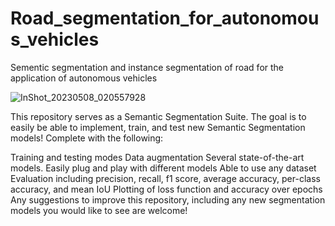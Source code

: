 # Road_segmentation_for_autonomous_vehicles
Sementic segmentation and instance segmentation of road for the application of autonomous vehicles

![InShot_20230508_020557928](https://user-images.githubusercontent.com/119999424/236701623-e57ce157-f2f7-43c4-b3b3-9ce3c6b5e95d.gif)

This repository serves as a Semantic Segmentation Suite. The goal is to easily be able to implement, train, and test new Semantic Segmentation models! Complete with the following:

Training and testing modes
Data augmentation
Several state-of-the-art models. Easily plug and play with different models
Able to use any dataset
Evaluation including precision, recall, f1 score, average accuracy, per-class accuracy, and mean IoU
Plotting of loss function and accuracy over epochs
Any suggestions to improve this repository, including any new segmentation models you would like to see are welcome!

